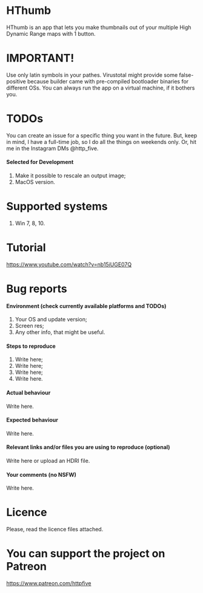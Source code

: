 # HThumb

HThumb is an app that lets you make thumbnails out of your multiple High Dynamic Range maps with 1 button.



# IMPORTANT!
Use only latin symbols in your pathes.
Virustotal might provide some false-positive because builder came with pre-compiled bootloader binaries for different OSs. You can always run the app on a virtual machine, if it bothers you. 

# TODOs

You can create an issue for a specific thing you want in the future. But, keep in mind, I have a full-time job, so I do all the things on weekends only. Or, hit me in the Instagram DMs @http_five.

#### Selected for Development

1. Make it possible to rescale an output image;
2. MacOS version.

# Supported systems
1. Win 7, 8, 10.

# Tutorial
https://www.youtube.com/watch?v=nb15iUGE07Q

# Bug reports

#### Environment (check currently available platforms and TODOs)

1. Your OS and update version;
2. Screen res;
3. Any other info, that might be useful.

#### Steps to reproduce

1. Write here;
2. Write here;
3. Write here;
4. Write here.

#### Actual behaviour

Write here.

#### Expected behaviour

Write here.

#### Relevant links and/or files you are using to reproduce (optional)

Write here or upload an HDRI file.

#### Your comments (no NSFW)

Write here.

# Licence

Please, read the licence files attached.

# You can support the project on Patreon

https://www.patreon.com/httpfive
